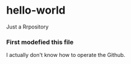 # hello-world
Just a Rrpository
### First modefied this file
 I actually don't know how to operate the Github.
